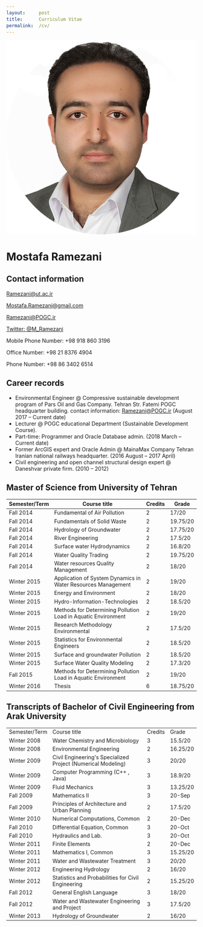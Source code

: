 ```yaml
---
layout:     post
title:      Curriculum Vitae
permalink:  /cv/
---
```

  ![Mostafa Ramezani](https://raw.githubusercontent.com/anonymoustafa/anonymostafa.github.io/master/pictures/mostafaramezani.jpg)

# Mostafa Ramezani
## Contact information

[Ramezani@ut.ac.ir](mailto:ramezani@ut.ac.ir)

[Mostafa.Ramezani@gmail.com](mailto:Mostafa.Ramezani@gmail.com)


[Ramezani@POGC.ir](mailto:Ramezani@pogc.ir)

[Twitter: @M_Ramezani](https://twitter.com/M_Ramezani)


 Mobile Phone Number: +98 918 860 3196
 
 Office Number: +98 21 8376 4904

Phone Number: +98 86 3402 6514

## Career records
* Environmental Engineer @ Compressive sustainable development program of Pars Oil and Gas Company. Tehran Str. Fatemi POGC headquarter building. contact information: Ramezani@POGC.ir
(August 2017 – Current date)
* Lecturer @ POGC educational Department (Sustainable Development Course). 
* Part-time: Programmer and Oracle Database admin.
(2018 March – Current date)
* Former ArcGIS expert and Oracle Admin @ MainaMax Company Tehran Iranian national railways headquarter.
(2016 August – 2017 April)
* Civil engineering and open channel structural design expert @ Daneshvar private firm.
(2010 – 2012)


## Master of Science from University of Tehran

| Semester/Term | Course title                                                  | Credits | Grade    |
|---------------|---------------------------------------------------------------|---------|----------|
| Fall 2014     | Fundamental of Air Pollution                                  | 2       | 17/20    |
| Fall 2014     | Fundamentals of Solid Waste                                   | 2       | 19.75/20 |
| Fall 2014     | Hydrology of Groundwater                                      | 2       | 17.75/20 |
| Fall 2014     | River Engineering                                             | 2       | 17.5/20  |
| Fall 2014     | Surface water Hydrodynamics                                   | 2       | 16.8/20  |
| Fall 2014     | Water Quality Trading                                         | 2       | 19.75/20 |
| Fall 2014     | Water resources Quality Management                            | 2       | 18/20    |
| Winter 2015   | Application of System Dynamics in Water Resources Management  | 2       | 19/20    |
| Winter 2015   | Energy and Environment                                        | 2       | 18/20    |
| Winter 2015   | Hydro-Information-Technologies                                | 2       | 18.5/20  |
| Winter 2015   | Methods for Determining Pollution Load in Aquatic Environment | 2       | 19/20    |
| Winter 2015   | Research Methodology Environmental                            | 2       | 17.5/20  |
| Winter 2015   | Statistics for Environmental Engineers                        | 2       | 18.5/20  |
| Winter 2015   | Surface and groundwater Pollution                             | 2       | 18.5/20  |
| Winter 2015   | Surface Water Quality Modeling                                | 2       | 17.3/20  |
| Fall 2015     | Methods for Determining Pollution Load in Aquatic Environment | 2       | 19/20    |
| Winter 2016   | Thesis                                                        | 6       | 18.75/20 |

## Transcripts of Bachelor of Civil Engineering from Arak University

|  |                                                              |         |          |
|----------------------------------------------|--------------------------------------------------------------|---------|----------|
| Semester/Term                                | Course title                                                 | Credits | Grade    |
| Winter 2008                                  | Water Chemistry and Microbiology                             | 3       | 15.5/20  |
| Winter 2008                                  | Environmental Engineering                                    | 2       | 16.25/20 |
| Winter 2009                                  | Civil Engineering's Specialized Project (Numerical Modeling) | 3       | 20/20    |
| Winter 2009                                  | Computer Programming (C++ , Java)                            | 3       | 18.9/20  |
| Winter 2009                                  | Fluid Mechanics                                              | 3       | 13.25/20 |
| Fall 2009                                    | Mathematics II                                               | 3       | 20-Sep   |
| Fall 2009                                    | Principles of Architecture and Urban Planning                | 2       | 17.5/20  |
| Winter 2010                                  | Numerical Computations, Common                               | 2       | 20-Dec   |
| Fall 2010                                    | Differential Equation, Common                                | 3       | 20-Oct   |
| Fall 2010                                    | Hydraulics and Lab.                                          | 3       | 20-Oct   |
| Winter 2011                                  | Finite Elements                                              | 2       | 20-Dec   |
| Winter 2011                                  | Mathematics I, Common                                        | 3       | 15.25/20 |
| Winter 2011                                  | Water and Wastewater Treatment                               | 3       | 20/20    |
| Winter 2012                                  | Engineering Hydrology                                        | 2       | 16/20    |
| Winter 2012                                  | Statistics and Probabilities for Civil Engineering           | 2       | 15.25/20 |
| Fall 2012                                    | General English Language                                     | 3       | 18/20    |
| Fall 2012                                    | Water and Wastewater Engineering and Project                 | 3       | 17.5/20  |
| Winter 2013                                  | Hydrology of Groundwater                                     | 2       | 16/20    |